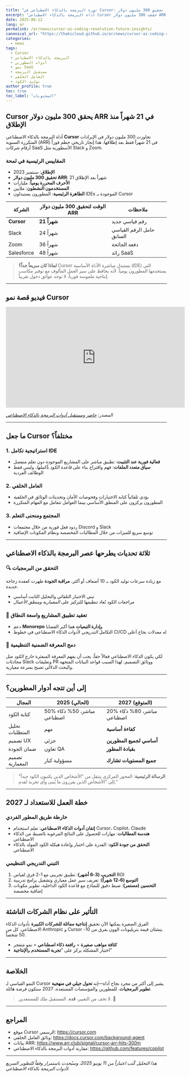 ```yaml
---
title: "ثورة البرمجة بالذكاء الاصطناعي في Cursor: السر وراء تحقيق 300 مليون دولار ARR في 21 شهراً ومستقبل المطورين في 2027"
excerpt: "أداة البرمجة بالذكاء الاصطناعي Cursor حققت 300 مليون دولار ARR في 21 شهراً فقط منذ الإطلاق، محطمة أرقام شركات SaaS الأسطورية مثل Slack و Zoom"
date: 2025-06-12
lang: ar
permalink: /ar/news/cursor-ai-coding-revolution-future-insights/
canonical_url: "https://thakicloud.github.io/ar/news/cursor-ai-coding-revolution-future-insights/"
categories: 
  - news
tags: 
  - Cursor
  - البرمجة بالذكاء الاصطناعي
  - أدوات المطورين
  - نمو SaaS
  - مستقبل البرمجة
  - العامل الخلفي
  - توليد الكود
author_profile: true
toc: true
toc_label: "المحتويات"
---
```


## Cursor يحقق 300 مليون دولار ARR في 21 شهراً منذ الإطلاق

أداة البرمجة بالذكاء الاصطناعي **Cursor** تجاوزت 300 مليون دولار في الإيرادات المتكررة السنوية (ARR) في 21 شهراً فقط بعد إطلاقها. هذا إنجاز تاريخي حطم فوراً أرقام شركات SaaS الأسطورية مثل Slack و Zoom.

### المقاييس الرئيسية في لمحة

- **الإطلاق**: سبتمبر 2023  
- **تحقيق 300 مليون دولار ARR**: 21 شهراً بعد الإطلاق  
- **الأحرف المحررة يومياً**: مليارات  
- **المستخدمون النشطون**: ملايين  
- **الظاهرة الرئيسية**: المطورون يستبدلون IDEs الموجودة بـ Cursor

| الشركة | الوقت لتحقيق 300 مليون دولار ARR | ملاحظات |
|---------|-------------------|-------|
| **Cursor** | **21 شهراً** | رقم قياسي جديد |
| Slack | 24 شهراً | حامل الرقم القياسي السابق |
| Zoom | 36 شهراً | دفعة الجائحة |
| Salesforce | 48 شهراً | رائد SaaS |

> **لماذا كان سريعاً جداً؟** Cursor يستبدل مباشرة الأداة الأساسية (IDE) التي يستخدمها المطورون يومياً. لأنه يحافظ على سير العمل المألوف مع توفير مكاسب إنتاجية ملموسة فورياً، لا توجد عوائق دخول تقريباً.

---

## فيديو قصة نمو Cursor

<iframe width="560" height="315" src="https://www.youtube.com/embed/BGgsoIgbT_Y" title="مشغل فيديو YouTube" frameborder="0" allow="accelerometer; autoplay; clipboard-write; encrypted-media; gyroscope; picture-in-picture; web-share" allowfullscreen></iframe>

*المصدر: [حاضر ومستقبل أدوات البرمجة بالذكاء الاصطناعي](https://www.youtube.com/watch?v=BGgsoIgbT_Y)*

---

## ما جعل Cursor مختلفاً؟

### 1. استراتيجية تكامل IDE

- **فعالية فورية عند التثبيت**: تطبيق مباشر على المشاريع الموجودة دون تعلم منفصل
- **سياق متعدد الملفات**: فهم واقتراح بناء على *قاعدة الكود بأكملها*، وليس فقط الوظائف الفردية

### 2. العامل الخلفي

- يؤدي تلقائياً كتابة الاختبارات وفحوصات الأمان وتحديثات الوثائق في *الخلفية*
- المطورون يركزون على المنطق الأساسي بينما العوامل تتعامل مع المهام المتكررة

### 3. المجتمع ومنحنى التعلم

- ردود فعل فورية من خلال مجتمعات Discord و Slack
- توسع سريع للميزات من خلال المطالبات المخصصة ونظام المكونات الإضافية

---

## ثلاثة تحديات يطرحها عصر البرمجة بالذكاء الاصطناعي

### 🔍 التحقق من البرمجيات

مع زيادة سرعات توليد الكود بـ 10 أضعاف أو أكثر، **مراقبة الجودة** ظهرت كعقدة زجاجة جديدة.

- تبني الاختبار التلقائي والتحليل الثابت أساسي
- مراجعات الكود تُعاد تنظيمها للتركيز على *المعمارية ومنطق الأعمال*

### 🏢 تعقيد تطبيق المشاريع واسعة النطاق

- دعم **Monorepo** و**إدارة التبعيات** هما أكبر القضايا  
- التكامل *التدريجي* لأدوات الذكاء الاصطناعي في خطوط CI/CD له معدلات نجاح أعلى

### 🧠 دمج المعرفة الضمنية التنظيمية

لكي يكون الذكاء الاصطناعي فعالاً حقاً، يجب أن يفهم المعرفة المبعثرة *خارج الكود* مثل محادثات Slack وتعليقات PR ووثائق التصميم. لهذا السبب قواعد البيانات المتجهة والبحث الدلالي تصبح بسرعة معيارية.

---

## إلى أين تتجه أدوار المطورين؟

| المجال | 2025 (الحالي) | 2027 (المتوقع) |
|--------|----------------|-----------------|
| كتابة الكود | 50% مباشر، 50% ذكاء اصطناعي | 20% مباشر، 80% ذكاء اصطناعي |
| تحليل المتطلبات | مهم | **كفاءة أساسية** |
| تصميم UX | جزئي | **أساسي لجميع المطورين** |
| ضمان الجودة | تعاون QA | **بقيادة المطور** |
| تصميم المعمارية | مسؤولية كبار | **جميع المستويات تشارك** |

> **الرسالة الرئيسية**: المحور المركزي ينتقل من "الأشخاص الذين يكتبون الكود جيداً" إلى "الأشخاص الذين يقررون ما يُبنى وأي تجربة تُقدم."

---

## خطة العمل للاستعداد لـ 2027

### خارطة طريق المطور الفردي

- **إتقان أدوات الذكاء الاصطناعي**: تعلم استخدام Cursor، Copilot، Claude  
- **هندسة المطالبات**: مهارات للحصول على النتائج المرغوبة *بالضبط* من الذكاء الاصطناعي  
- **التحقق من جودة الكود**: القدرة على اختبار وإعادة هيكلة الكود المولد بالذكاء الاصطناعي

### التبني التدريجي التنظيمي

1. **التجريب (3-6 أشهر)**: تطبيق تجريبي مع 1-2 فرق لقياس ROI  
2. **التوسع (6-12 شهراً)**: تعريف سير عمل معياري وتشغيل برامج تدريبية  
3. **التحسين (مستمر)**: ضبط دقيق للنماذج مع قاعدة الكود الداخلية، تطوير مكونات إضافية مخصصة

---

## التأثير على نظام الشركات الناشئة

الفرق الصغيرة يمكنها الآن تحقيق **إنتاجية مماثلة للشركات الكبيرة** بأدوات الذكاء الاصطناعي. كل من Anthropic و Cursor ينشئان قيمة بتريليونات الوون بفرق من 10-50 شخصاً.

- **كثافة مواهب صغيرة** + **رافعة ذكاء اصطناعي** = نمو متفجر  
- اختيار المشكلة يركز على "**تجربة المستخدم** و**الإنتاجية**"

---

## الخلاصة

النمو القياسي لـ Cursor يشير إلى أكثر من مجرد نجاح أداة—إنه **تحول جيلي في منهجية تطوير البرمجيات**. للمطورين والمؤسسات المستعدة، 2027 ستكون فرصة هائلة.

> لا تخف من التغيير، **قده**. المستقبل ملك للمستعدين. 🚀

---

## المراجع

- موقع Cursor الرسمي: <https://cursor.com>
- وثائق العامل الخلفي: <https://docs.cursor.com/background-agent>
- بيانات ARR: <https://www.arr.club/signal/cursor-arr-hits-300m>
- مقارنة أدوات البرمجة بالذكاء الاصطناعي: <https://github.com/features/copilot>

---

*هذا التحليل كُتب اعتباراً من 11 يونيو 2025، وسيُحدث باستمرار وفقاً للتطوير السريع لأدوات البرمجة بالذكاء الاصطناعي.*
